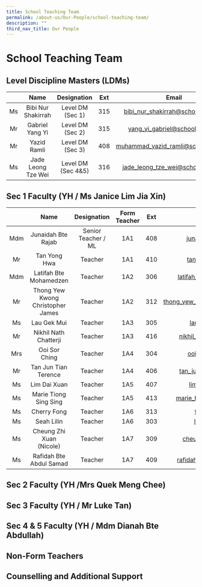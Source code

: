 ```yaml
---
title: School Teaching Team
permalink: /about-us/Our-People/school-teaching-team/
description: ""
third_nav_title: Our People
---
```

# School Teaching Team

## Level Discipline Masters (LDMs)

|     |         Name        |     Designation    |  Ext |                  Email                  |
|:---:|:---------:|:-----------:|:----:|:--------------:|
| Ms  | Bibi Nur Shakirrah  |  Level DM (Sec 1)  | 315  |    [bibi\_nur\_shakirrah@schools.gov.sg](mailto:bibi_nur_shakirrah@schools.gov.sg)    |
|  Mr | Gabriel Yang Yi     |  Level DM (Sec 2)  |  315 |      [yang\_yi\_gabriel@schools.gov.sg](mailto:yang_yi_gabriel@schools.gov.sg)     |
|  Mr | Yazid Ramli         |  Level DM (Sec 3)  |  408 | [muhammad\_yazid\_ramli@schools.gov.sg](mailto:muhammad_yazid_ramli@schools.gov.sg) |
|  Ms | Jade Leong Tze Wei  | Level DM (Sec 4&5) |  316 |    [jade\_leong\_tze\_wei@schools.gov.sg](mailto:jade_leong_tze_wei@schools.gov.sg)    |

## Sec 1 Faculty (YH / Ms Janice Lim Jia Xin)

|     |   Name    |     Designation     | Form Teacher |  Ext  |     Email            |
|:---:|:-------:|:-----:|:-----:|:-----:|:-------:|
| Mdm | Junaidah Bte Rajab                 | Senior Teacher / ML | 1A1          |   408 |       [junaidah\_rajab@schools.gov.sg](mailto:junaidah_rajab@schools.gov.sg)       |
|  Mr | Tan Yong Hwa                       |       Teacher       | 1A1          | 410   |        [tan\_yong\_hwa@schools.gov.sg](https://bukitbatoksec.moe.edu.sg/about-us/our-people/tan_yong_hwa@schools.gov.sg)        |
| Mdm | Latifah Bte Mohamedzen             |       Teacher       | 1A2          | 306   |      [latifah\_mohamedzen@schools.gov.sg](mailto:latifah_mohamedzen@schools.gov.sg)    |
|  Mr | Thong Yew Kwong Christopher James  |       Teacher       | 1A2          | 312   | [thong\_yew\_kwong\_christopher@schools.gov.sg](mailto:thong_yew_kwong_christopher@schools.gov.sg) |
|  Ms | Lau Gek Mui                        |       Teacher       | 1A3          |   305 |       [lau\_gek\_mui@schools.gov.sg](mailto:lau_gek_mui@schools.gov.sg)         |
|  Mr | Nikhil Nath Chatterji              |       Teacher       | 1A3          | 416   |   [nikhil\_nath\_chatterji@schools.gov.sg](mailto:nikhil_nath_chatterji@schools.gov.sg)    |
| Mrs | Ooi Sor Ching                      |       Teacher       | 1A4          |   304 |        [ooi\_sor\_ching@schools.gov.sg](mailto:ooi_sor_ching@schools.gov.sg)        |
|  Mr | Tan Jun Tian Terence               |       Teacher       | 1A4          |   406 |    [tan\_juntian\_terence@schools.gov.sg](mailto:tan_juntian_terence@schools.gov.sg)    |
|  Ms | Lim Dai Xuan                       |       Teacher       | 1A5          | 407   |        [lim\_dai\_xuan@schools.gov.sg](https://bukitbatoksec.moe.edu.sg/about-us/our-people/lim_dai_xuan@schools.gov.sg)       |
|  Ms | Marie Tiong Sing Sing              |       Teacher       | 1A5          | 413   |    [marie\_tiong\_sing\_sing@schools.gov.sg](mailto:marie_tiong_sing_sing@schools.gov.sg)    |
|  Ms | Cherry Fong                        |       Teacher       | 1A6          | 313   |           [fong\_cherry@moe.edu.sg](mailto:fong_cherry@moe.edu.sg)           |
|  Ms | Seah Lilin                         |       Teacher       | 1A6          | 303   |         [lilin\_seah@schools.gov.sg](mailto:lilin_seah@schools.gov.sg)        |
|  Ms | Cheung Zhi Xuan (Nicole)           |       Teacher       | 1A7          | 309   |       [cheung\_zhi\_xuan@schools.gov.sg](https://bukitbatoksec.moe.edu.sg/about-us/our-people/cheung_zhi_xuan@schools.gov.sg)      |
|  Ms | Rafidah Bte Abdul Samad            |       Teacher       |      1A7     | 409   |     [rafidah\_abdul\_samad@schools.gov.sg](mailto:rafidah_abdul_samad@schools.gov.sg)     |

## Sec 2 Faculty (YH /Mrs Quek Meng Chee) 



## Sec 3 Faculty (YH / Mr Luke Tan)


## Sec 4 & 5 Faculty (YH / Mdm Dianah Bte Abdullah)


## Non-Form Teachers



## Counselling and Additional Support